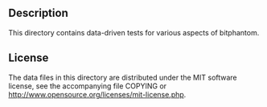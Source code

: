 Description
------------

This directory contains data-driven tests for various aspects of bitphantom.

License
--------

The data files in this directory are distributed under the MIT software
license, see the accompanying file COPYING or
http://www.opensource.org/licenses/mit-license.php.

